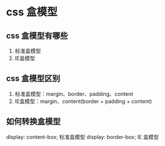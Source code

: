 # css 盒模型

## css 盒模型有哪些
1. 标准盒模型
2. IE盒模型

## css 盒模型区别
1. 标准盒模型：margin、border、padding、content
2. IE盒模型：margin、content(border + padding + content)

## 如何转换盒模型
display: content-box; 标准盒模型
display: border-box; IE 盒模型



